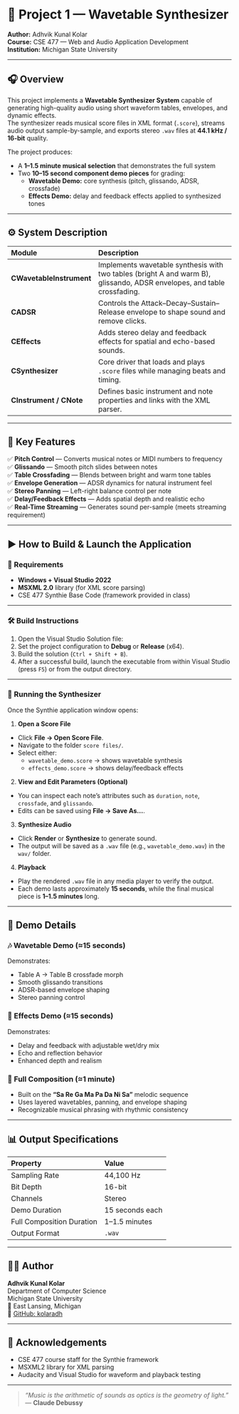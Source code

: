 # 🎵 Project 1 — Wavetable Synthesizer  
**Author:** Adhvik Kunal Kolar  
**Course:** CSE 477 — Web and Audio Application Development  
**Institution:** Michigan State University  

---

## 🎧 Overview  

This project implements a **Wavetable Synthesizer System** capable of generating high-quality audio using short waveform tables, envelopes, and dynamic effects.  
The synthesizer reads musical score files in XML format (`.score`), streams audio output sample-by-sample, and exports stereo `.wav` files at **44.1 kHz / 16-bit** quality.  

The project produces:
- A **1–1.5 minute musical selection** that demonstrates the full system  
- Two **10–15 second component demo pieces** for grading:  
  - **Wavetable Demo:** core synthesis (pitch, glissando, ADSR, crossfade)  
  - **Effects Demo:** delay and feedback effects applied to synthesized tones  

---

## ⚙️ System Description  

| Module | Description |
|:--|:--|
| **CWavetableInstrument** | Implements wavetable synthesis with two tables (bright A and warm B), glissando, ADSR envelopes, and table crossfading. |
| **CADSR** | Controls the Attack–Decay–Sustain–Release envelope to shape sound and remove clicks. |
| **CEffects** | Adds stereo delay and feedback effects for spatial and echo-based sounds. |
| **CSynthesizer** | Core driver that loads and plays `.score` files while managing beats and timing. |
| **CInstrument / CNote** | Defines basic instrument and note properties and links with the XML parser. |

---

## 🧱 Key Features  

✅ **Pitch Control** — Converts musical notes or MIDI numbers to frequency  
✅ **Glissando** — Smooth pitch slides between notes  
✅ **Table Crossfading** — Blends between bright and warm tone tables  
✅ **Envelope Generation** — ADSR dynamics for natural instrument feel  
✅ **Stereo Panning** — Left-right balance control per note  
✅ **Delay/Feedback Effects** — Adds spatial depth and realistic echo  
✅ **Real-Time Streaming** — Generates sound per-sample (meets streaming requirement)  

---

## ▶️ How to Build & Launch the Application  

### 🧩 Requirements  
- **Windows + Visual Studio 2022**  
- **MSXML 2.0** library (for XML score parsing)  
- CSE 477 Synthie Base Code (framework provided in class)

---

### 🛠️ Build Instructions  
1. Open the Visual Studio Solution file:  
2. Set the project configuration to **Debug** or **Release** (x64).  
3. Build the solution (`Ctrl + Shift + B`).  
4. After a successful build, launch the executable from within Visual Studio (press `F5`) or from the output directory.

---

### 🎼 Running the Synthesizer  

Once the Synthie application window opens:

1. **Open a Score File**
- Click **File → Open Score File**.  
- Navigate to the folder `score files/`.  
- Select either:
  - `wavetable_demo.score` → shows wavetable synthesis  
  - `effects_demo.score` → shows delay/feedback effects  

2. **View and Edit Parameters (Optional)**
- You can inspect each note’s attributes such as `duration`, `note`, `crossfade`, and `glissando`.  
- Edits can be saved using **File → Save As...**.

3. **Synthesize Audio**
- Click **Render** or **Synthesize** to generate sound.  
- The output will be saved as a `.wav` file (e.g., `wavetable_demo.wav`) in the `wav/` folder.  

4. **Playback**
- Play the rendered `.wav` file in any media player to verify the output.  
- Each demo lasts approximately **15 seconds**, while the final musical piece is **1–1.5 minutes** long.

---

## 🧪 Demo Details  

### 🎶 Wavetable Demo (≈15 seconds)
Demonstrates:
- Table A → Table B crossfade morph  
- Smooth glissando transitions  
- ADSR-based envelope shaping  
- Stereo panning control  

### 🎵 Effects Demo (≈15 seconds)
Demonstrates:
- Delay and feedback with adjustable wet/dry mix  
- Echo and reflection behavior  
- Enhanced depth and realism  

### 🎼 Full Composition (≈1 minute)
- Built on the **“Sa Re Ga Ma Pa Da Ni Sa”** melodic sequence  
- Uses layered wavetables, panning, and envelope shaping  
- Recognizable musical phrasing with rhythmic consistency  

---

## 📊 Output Specifications  

| Property | Value |
|:--|:--|
| Sampling Rate | 44,100 Hz |
| Bit Depth | 16-bit |
| Channels | Stereo |
| Demo Duration | 15 seconds each |
| Full Composition Duration | 1–1.5 minutes |
| Output Format | `.wav` |

---

## 👨‍💻 Author  

**Adhvik Kunal Kolar**  
Department of Computer Science  
Michigan State University  
📍 East Lansing, Michigan  
🔗 [GitHub: kolaradh](https://github.com/kolaradh)

---

## 🧠 Acknowledgements  
- CSE 477 course staff for the Synthie framework  
- MSXML2 library for XML parsing  
- Audacity and Visual Studio for waveform and playback testing  

---

> *“Music is the arithmetic of sounds as optics is the geometry of light.”*  
> — **Claude Debussy**
